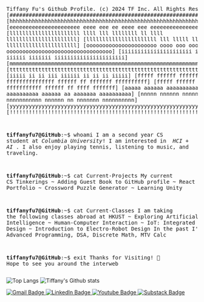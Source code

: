 <html>
  <pre>
    <body>
      
Tiffany Fu's Github Profile.
(c) 2024 TF Inc. All Rights Reserved. 
[#########################################################################################]
[hhhhhhhhhhhhhhhhhhhhhhhhhhhhhhhhhhhhhhhhhhhhhhhhhhhhhhhhhhhhhhhhhhhhhhhhhhhhhhhhhhhhhhhhh]
[eeeeeeeeeeeeeeeeeeeeee    eeee    eee         ee    eeee    eee    eeeeeeeeeeeeeeeeeeeeee]
[llllllllllllllllllllll    llll    lll    llllllll    ll    llll    llllllllllllllllllllll]
[llllllllllllllllllllll            lll        lllll        lllll    llllllllllllllllllllll]
[oooooooooooooooooooooo    oooo    ooo    ooooooooooo    ooooooooooooooooooooooooooooooooo]
[iiiiiiiiiiiiiiiiiiiiii    iiii    iii         iiiiii    iiiiiii    iiiiiiiiiiiiiiiiiiiiii]
[mmmmmmmmmmmmmmmmmmmmmmmmmmmmmmmmmmmmmmmmmmmmmmmmmmmmmmmmmmmmmmmmmmmmmmmmmmmmmmmmmmmmmmmmm]
[ttttttttttttttttttttttttttttttttttttttttttttttttttttttttttttttttttttttttttttttttttttttttt]
[iiiii    ii            ii  iii        iiiiii            ii    ii         ii         iiiii]
[fffff    ffffff    fffffff ff    fffffffffffffff    ffffff    ff    fffffff    ffffffffff]
[fffff    ffffff    fffffffffff       fffffffffff    ffffff    ff       ffff       fffffff]
[aaaaa    aaaaaa    aaaaaaaaaaaaaa     aaaaaaaaaa    aaaaaa    aa    aaaaaaa    aaaaaaaaaa]
[nnnnn    nnnnnn    nnnnnnnnny        nnnnnnnnnnn    nnnnnn    nn    nnnnnnn    nnnnnnnnnn]
[yyyyyyyyyyyyyyyyyyyyyyyyyyyyyyyyyyyyyyyyyyyyyyyyyyyyyyyyyyyyyyyyyyyyyyyyyyyyyyyyyyyyyyyyy]
[!!!!!!!!!!!!!!!!!!!!!!!!!!!!!!!!!!!!!!!!!!!!!!!!!!!!!!!!!!!!!!!!!!!!!!!!!!!!!!!!!!!!!!!!!]

<strong>tiffanyfu7@GitHub</strong>:~$ whoami
I am a second year CS student at <em>Columbia University</em>!
I am interested in <em> HCI + AI </em>.
I also enjoy playing tennis, listening to music, and traveling. 

<strong>tiffanyfu7@GitHub</strong>:~$ cat Current-Projects
My current CS Tinkerings
~ Adding Guest Book to GitHub profile
~ React Personal Portfolio
~ Crossword Puzzle Generator
~ Learning Unity

<strong>tiffanyfu7@GitHub</strong>:~$ cat Current-Classes
I am taking the following classes abroad at HKUST
~ Exploring Artificial Intelligence
~ Human-Computer Interaction
~ IoT: Integrated Systems Design
~ Introduction to Electro-Robot Design
In the past I've taken: Advanced Programming, DSA, Discrete Math, MTV Calc

<strong>tiffanyfu7@GitHub</strong>:~$ exit
Thanks for Visiting! 👋
Hope to see you around the interweb
     </body>
  </pre>
</html>

![Top Langs](https://github-readme-stats.vercel.app/api/top-langs/?username=tiffanyfu7&theme=dark)
![Tiffany's Github stats](https://github-readme-stats.vercel.app/api?username=tiffanyfu7&show_icons=true&theme=dark&rank_icon=github)

<html>
<div id="badges">
  <a href="mailto:tiffany.fu7@gmail.com">
    <img src="https://img.shields.io/badge/Gmail-red?style=for-the-badge&logo=gmail&logoColor=white" alt="Gmail Badge"/>
  </a>
  <a href="https://www.linkedin.com/in/tiffanyfu7" target="blank">
    <img src="https://img.shields.io/badge/LinkedIn-blue?style=for-the-badge&logo=linkedin&logoColor=white" alt="LinkedIn Badge"/>
  </a>
  <a href="https://www.youtube.com/@tiffanyfu" target="blank">
    <img src="https://img.shields.io/badge/YouTube-red?style=for-the-badge&logo=youtube&logoColor=white" alt="Youtube Badge"/>
  </a>
  <a href="https://www.substack.com/@tiffanyfu" target="blank">
    <img src="https://img.shields.io/badge/Substack-orange?style=for-the-badge&logo=substack&logoColor=white" alt="Substack Badge"/>
  </a>
</div>
</html>
